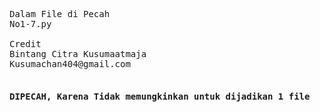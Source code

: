 <pre>
Dalam File di Pecah
No1-7.py

Credit
Bintang Citra Kusumaatmaja
Kusumachan404@gmail.com

<h4 font-color="red">DIPECAH, Karena Tidak memungkinkan untuk dijadikan 1 file</h4>
</pre>
